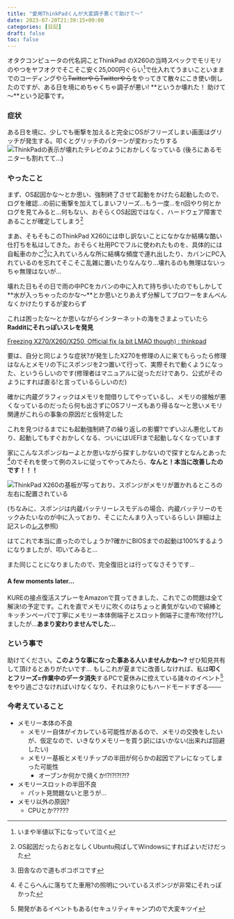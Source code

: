 ```yaml
---
title: "愛用ThinkPadくんが大変調子悪くて助けて～"
date: 2023-07-20T21:39:15+09:00
categories: [日記]
draft: false
toc: false
---
```

オタクコンピュータの代名詞ことThinkPad のX260の当時スペックでモリモリのやつをヤフオクでそこそこ安く25,000円ぐらい[^1]で仕入れてうまいこといままでのコーディングやら~~TwitterやらTwitterやら~~をやってきて散々にこき使い倒したのですが、ある日を境にめちゃくちゃ調子が悪い! **というか壊れた！ 助けて～**という記事です。

### 症状
ある日を境に、少しでも衝撃を加えると完全にOSがフリーズしまい画面はグリッチが発生する。叩くとグリッチのパターンが変わったりする
![ThinkPadの表示が壊れたテレビのようにおかしくなっている](/images/愛用ThinkPadくんが大変調子悪くて助けて～/broke.gif)
(後ろにあるモニターも割れてて...)

### やったこと
まず、OS起因かな～とか思い、強制終了させて起動をかけたら起動したので、ログを確認...の前に衝撃を加えてしまいフリーズ...もう一度...をn回やり何とかログを見てみると...何もない、おそらくOS起因ではなく、ハードウェア障害であることが確定してしまう[^2]

まあ、そもそもこのThinkPad X260には申し訳ないことになかなか結構な酷い仕打ちを私はしてきた。おそらく社用PCでフルに使われたものを、具体的には自転車のかご[^3]に入れていろんな所に結構な頻度で連れ出したり、カバンにPC入れているのを忘れてそこそこ乱雑に置いたりなんなり...壊れるのも無理はないっちゃ無理はないが...

壊れた日もその日で雨の中PCをカバンの中に入れて持ち歩いたのでもしかして**水が入っちゃったのかな～**とか思いとりあえず分解してブロワーをまんべんなくかけたりするが変わらず

これは困ったな～とか思いながらインターネットの海をさまよっていたら**Radditにそれっぽいスレを発見**

[Freezing X270/X260/X250, Official fix (a bit LMAO though) : thinkpad](https://www.reddit.com/r/thinkpad/comments/jq53yt/freezing_x270x260x250_official_fix_a_bit_lmao/)

要は、自分と同じような症状?が発生したX270を修理の人に来てもらったら修理はなんとメモリの下にスポンジを2つ置いて行って、実際それで動くようになった、というらしいのです(修理者はマニュアルに従っただけであり、公式がそのようにすれば直る!と言っているらしいのだ)

確かに内蔵グラフィックはメモリを間借りしてやっているし、メモリの接触が悪くなっているのだったら何も出さずにOSフリーズもあり得るな～と思いメモリ関連がこれらの事象の原因だと仮特定した

これを見つけるまでにも起動強制終了の繰り返しの影響?でずいぶん悪化しており、起動してもすぐおかしくなる、ついにはUEFIまで起動しなくなっています

家にこんなスポンジねーよとか思いながら探すしかないので探すとなんとあった[^4]のでそれを使って例のスレに従ってやってみたら、**なんと！本当に改善したのです！！！**

![ThinkPad X260の基板が写っており、スポンジがメモリが置かれるところの左右に配置されている](/images/愛用ThinkPadくんが大変調子悪くて助けて～/スポンジを追加.jpg)

(ちなみに、スポンジは内蔵バッテリーレスモデルの場合、内蔵バッテリーのモックみたいなのが中に入っており、そこにたんまり入っているらしい 詳細は上記スレの[レス](https://www.reddit.com/r/thinkpad/comments/jq53yt/comment/ged24y6/?utm_source=share&utm_medium=web2x&context=3)参照)

はてこれで本当に直ったのでしょうか?確かにBIOSまでの起動は100%するようになりましたが、叩いてみると...

また同じことになりましたので、完全復旧とは行ってなさそうです...

#### A few moments later...
KUREの接点復活スプレーをAmazonで買ってきました、これでこの問題は全て解決!の予定です。これを直でメモリに吹くのはちょっと勇気がないので綿棒とキッチンペーパで丁寧にメモリー本体側端子とスロット側端子に塗布?吹付??しましたが...**あまり変わりませんでした...**

### という事で
助けてください。**このような事になった事ある人いませんかね～?** ぜひ知見共有して頂けるとありがたいです... もしこれが夏までに改善しなければ、私は**叩くとフリーズ=作業中のデータ消失**するPCで夏休みに控えている諸々のイベント[^5]をやり過ごさなければいけなくなり、それは余りにもハードモードすぎる───

### 今考えていること
- メモリー本体の不良
  - メモリー自体がイカレている可能性があるので、メモリの交換をしたいが、仮定なので、いきなりメモリーを買う訳にはいかない(出来れば回避したい)
  - メモリー基板とメモリチップの半田が何らかの起因でアレになってしまった可能性
    - オーブンか何かで焼くか!?!?!?!?!?
- メモリースロットの半田不良
  - パット見問題ないと思うが...
- メモリ以外の原因?
  - CPUとか?????

[^1]: いまや半値以下になっていて泣く
[^2]: OS起因だったらおとなしくUbuntu飛ばしてWindowsにすればよいだけだった
[^3]: 田舎なので道もボコボコです
[^4]: そこらへんに落ちてた車用?の照明についているスポンジが非常にそれっぽかった
[^5]: 開発があるイベントもある(セキュリティキャンプ)ので大変キツイ
